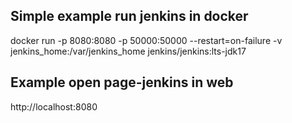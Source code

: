 Simple example run jenkins in docker 
--
docker run -p 8080:8080 -p 50000:50000 --restart=on-failure -v jenkins_home:/var/jenkins_home jenkins/jenkins:lts-jdk17

Example open page-jenkins in web
--
http://localhost:8080  
